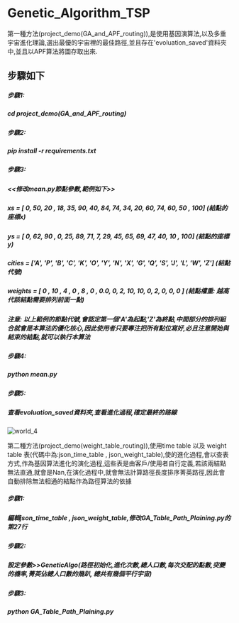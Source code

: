 # Genetic_Algorithm_TSP
第一種方法(project_demo(GA_and_APF_routing)),是使用基因演算法,以及多重宇宙進化理論,選出最優的宇宙裡的最佳路徑,並且存在'evoluation_saved'資料夾中,並且以APF算法將圖存取出來.

## 步驟如下
##### 步驟1: 
##### cd project_demo(GA_and_APF_routing)
##### 步驟2: 
##### pip install -r requirements.txt
##### 步驟3:
##### <<修改mean.py節點參數,範例如下>>
##### xs      = [  0,  50, 20 , 18,   35,  90,  40,  84,  74,  34,  20,  60,  74,  60, 50 ,  100]  (結點的座標x) 
##### ys      = [  0,  62, 90 ,  0,   25,  89,  71,   7,  29,  45,  65,  69,  47,  40, 10 ,  100]  (結點的座標y) 
##### cities  = ['A', 'P', 'B', 'C', 'K', 'O', 'Y', 'N', 'X', 'G', 'Q', 'S', 'J', 'L', 'W',  'Z']  (結點代號)
##### weights = [ 0 , 10 ,  4 ,  0 ,  8 ,  0 , 0.0,   0,   2,  10,  10,   0,   2,   0,   0,   0 ]  (結點權重: 越高代該結點需要排列前面一點)
##### 注意: 以上範例的節點代號,會認定第一個'A'為起點,'Z'為終點,中間部分的排列組合就會是本算法的優化核心,因此使用者只要專注把所有點位寫好,必且注意開始與結束的結點,就可以執行本算法
##### 步驟4:
##### python mean.py
##### 步驟5:
##### 查看evoluation_saved資料夾,查看進化過程,確定最終的路線
![world_4](https://user-images.githubusercontent.com/44718189/215989553-92c4cdce-c7b6-4c56-9bb4-6fe1c71d3a0d.gif)


第二種方法(project_demo(weight_table_routing)),使用time table 以及 weight table 表(代碼中為:json_time_table , json_weight_table),使的進化過程,會以查表方式,作為基因算法進化的演化過程,這些表是由客戶/使用者自行定義,若該兩結點無法直通,就會是Nan,在演化過程中,就會無法計算路徑長度排序菁英路徑,因此會自動排除無法相通的結點作為路徑算法的依據
##### 步驟1:
##### 編輯json_time_table , json_weight_table,修改GA_Table_Path_Plaining.py的第27行
##### 步驟2:
##### 設定參數>>GeneticAlgo(路徑初始化,進化次數,總人口數,每次交配的點數,突變的機率,菁英佔總人口數的幾趴, 總共有幾個平行宇宙)
##### 步驟3:
##### python GA_Table_Path_Plaining.py


